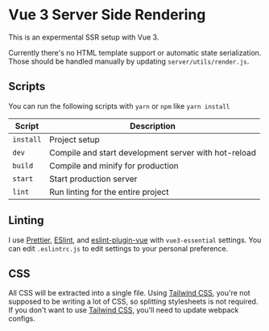 # Vue 3 Server Side Rendering

This is an expermental SSR setup with Vue 3.

Currently there's no HTML template support or automatic state serialization. Those should be handled manually by updating `server/utils/render.js`.

## Scripts

You can run the following scripts with `yarn` or `npm` like `yarn install`

| Script    | Description                                          |
| --------- | ---------------------------------------------------- |
| `install` | Project setup                                        |
| `dev`     | Compile and start development server with hot-reload |
| `build`   | Compile and minify for production                    |
| `start`   | Start production server                              |
| `lint`    | Run linting for the entire project                   |

## Linting

I use [Prettier](https://prettier.io/), [ESlint](https://eslint.org/), and [eslint-plugin-vue](https://eslint.vuejs.org/) with `vue3-essential` settings. You can edit `.eslintrc.js` to edit settings to your personal preference.

## CSS

All CSS will be extracted into a single file. Using [Tailwind CSS](https://github.com/tailwindcss/tailwindcss), you're not supposed to be writing a lot of CSS, so splitting stylesheets is not required. If you don't want to use [Tailwind CSS](https://github.com/tailwindcss/tailwindcss), you'll need to update webpack configs.
